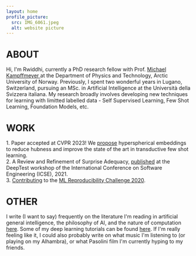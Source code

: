 ```yaml
---
layout: home
profile_picture:
  src: IMG_6061.jpeg
  alt: website picture
---
```


<h1 style="font-size:25px;">ABOUT</h1>
<p>
Hi, I'm Rwiddhi, currently a PhD research fellow with Prof. <a href="https://sites.google.com/view/michaelkampffmeyer"> Michael Kampffmeyer </a> at the Department of Physics and Technology, Arctic University of Norway. Previously, I spent two wonderful years in Lugano, Switzerland, pursuing an MSc. in Artificial Intelligence at the Università della Svizzera italiana. My research broadly involves developing new techniques for learning with limitted labelled data - Self Supervised Learning, Few Shot Learning, Foundation Models, etc. 
</p>

<h1 style="font-size:25px;">WORK</h1>
<p>
1. Paper accepted at CVPR 2023! We <a href="https://arxiv.org/pdf/2303.09352"> propose</a> hyperspherical embeddings to reduce hubness and improve the state of the art in transductive few shot learning. 
<br>
2. A Review and Refinement of Surprise Adequacy, <a href="https://conf.researchr.org/home/deeptest-2021#event-overview">published</a> at the DeepTest workshop of the International Conference on Software Engineering (ICSE), 2021. 
<br>
3. <a href="https://arxiv.org/abs/2105.06724">Contributing</a> to the <a href="https://paperswithcode.com/rc2020">ML Reproducibility Challenge 2020</a>.
</p>

<h1 style="font-size:25px;">OTHER</h1>
<p>
I write (I want to say) frequently on the literature I'm reading in artificial general intelligence, the philosophy of AI, and the nature of computation <a href = "https://rwchakra.substack.com/?utm_source=discover_search">here</a>. Some of my deep learning tutorials can be found <a href = "https://medium.com/me/stories/public">here</a>. If I'm really feeling like it, I could also probably write on what music I'm listening to (or playing on my Alhambra), or what Pasolini film I'm currently hyping to my friends.
</p>

